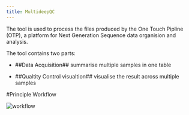 ```yaml
---
title: MultideepQC
---
```


The tool is used to process the files produced by the One Touch Pipline (OTP), a platform for Next Generation Sequence data organision and analysis. 

The tool contains two parts: 

- ##Data Acquisition##
summarise multiple samples in one table 

- ##Qualtity Control visualtion##
visualise the result across multiple samples 

#Principle Workflow

![workflow](/https://github.com/leungman426/MultideepQC/blob/master/workflow.png)